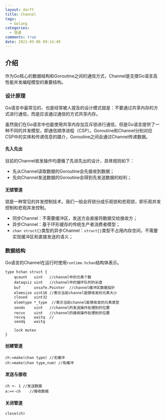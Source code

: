 ```yaml
---
layout: darft
title: Channel
tags:
  - Golang
categories:
  - 信道
comments: true
date: 2021-05-06 09:14:49
---
```



## 介绍

作为Go核心的数据结构和Goroutine之间的通信方式，Channel是支撑Go语言高性能并发编程模型的重要结构。

### 设计原理

Go语言中最常见的、也是经常被人提及的设计模式就是：不要通过共享内存的方式进行通信，而是应该通过通信的方式共享内存。

虽然我们在Go语言中也能使用共享内存加互斥锁进行通信，但是Go语言提供了一种不同的并发模型，即通信顺序进程（CSP）。Goroutine和Channel分别对应CSP中的实体和传递信息的媒介，Goroutine之间会通过Channel传递数据。

#### 先入先出

目前的Channel收发操作均遵循了先进先出的设计，具体规则如下：

* 先从Channel读取数据的Goroutine会先接收到数据；
* 先向Channel发送数据的Goroutine会得到先发送数据的权利；

#### 无锁管道

锁是一种常见的并发控制技术，我们一般会将锁分成乐观锁和悲观锁，即乐观并发控制和悲观并发控制。

* 同步Channel：不需要缓冲区，发送方会直接将数据交给接收方；
* 异步Channel：基于环形缓存的传统生产者消费者模型；
* `chan struct{}`类型的异步Channel：`struct{}`类型不占用内存空间，不需要实现缓冲区和直接发送的语义；

### 数据结构

Go语言的Channel在运行时使用`runtime.hchan`结构体表示。

```
type hchan struct {
	qcount   uint   //channel中的元素个数
	dataqsiz uint   //channel中的循环队列的长度
	buf      unsafe.Pointer  //channel缓冲区数据指针
	elemsize uint16 //表示当前channel能够收发的元素大小
	closed   uint32
	elemtype *_type  //表示当前channel能够收发的元素类型
	sendx    uint   //channel的发送操作处理到的位置
	recvx    uint   //channel的接收操作处理到的位置
	recvq    waitq  //
	sendq    waitq

	lock mutex
}
```

#### 创建管道

```
ch:=make(chan type) //无缓冲
ch:=make(chan type,num) //有缓冲
```

#### 发送与接收

```
ch <- 1 //发送数据
a:=<-ch    //接收数据
```

#### 关闭管道

```
close(ch)
```


